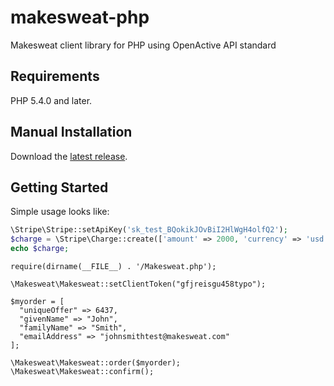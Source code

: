 # makesweat-php
Makesweat client library for PHP using OpenActive API standard

## Requirements

PHP 5.4.0 and later.

## Manual Installation

Download the [latest release](https://github.com/makesweat/makesweat-php/releases).

## Getting Started

Simple usage looks like:

```php
\Stripe\Stripe::setApiKey('sk_test_BQokikJOvBiI2HlWgH4olfQ2');
$charge = \Stripe\Charge::create(['amount' => 2000, 'currency' => 'usd', 'source' => 'tok_189fqt2eZvKYlo2CTGBeg6Uq']);
echo $charge;
```

```
require(dirname(__FILE__) . '/Makesweat.php');

\Makesweat\Makesweat::setClientToken("gfjreisgu458typo");

$myorder = [
  "uniqueOffer" => 6437,
  "givenName" => "John",
  "familyName" => "Smith",
  "emailAddress" => "johnsmithtest@makesweat.com"
];

\Makesweat\Makesweat::order($myorder);
\Makesweat\Makesweat::confirm();

```
